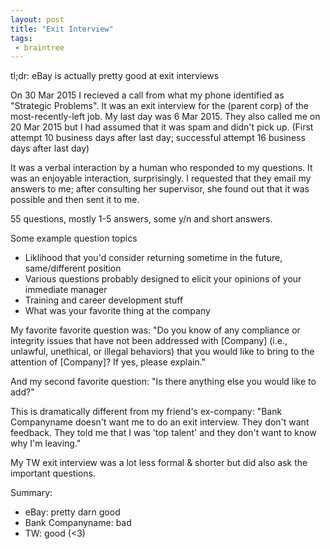 ```yaml
---
layout: post
title: "Exit Interview"
tags:
 - braintree
---
```


tl;dr: eBay is actually pretty good at exit interviews

On 30 Mar 2015 I recieved a call from what my phone identified as "Strategic Problems". It was an exit interview for the (parent corp) of the most-recently-left job. My last day was 6 Mar 2015. They also called me on 20 Mar 2015 but I had assumed that it was spam and didn't pick up. (First attempt 10 business days after last day; successful attempt 16 business days after last day)

It was a verbal interaction by a human who responded to my questions. It was an enjoyable interaction, surprisingly. I requested that they email my answers to me; after consulting her supervisor, she found out that it was possible and then sent it to me.

55 questions, mostly 1-5 answers, some y/n and short answers.

Some example question topics

- Liklihood that you'd consider returning sometime in the future, same/different position
- Various questions probably designed to elicit your opinions of your immediate manager
- Training and career development stuff
- What was your favorite thing at the company

My favorite favorite question was:
"Do you know of any compliance or integrity issues that have not been addressed with [Company] (i.e., unlawful, unethical, or
illegal behaviors) that you would like to bring to the attention of [Company]? If yes, please explain."

And my second favorite question: "Is there anything else you would like to add?"

This is dramatically different from my friend's ex-company: "Bank Companyname doesn't want me to do an exit interview. They don't want feedback. They told me that I was 'top talent' and they don't want to know why I'm leaving."

My TW exit interview was a lot less formal & shorter but did also ask the important questions.

Summary:

* eBay: pretty darn good
* Bank Companyname: bad
* TW: good (<3)
